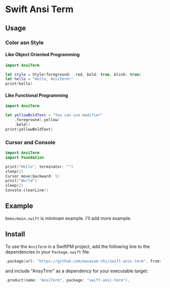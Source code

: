 # Swift Ansi Term

## Usage

### Color asn Style

#### Like Object Oriented Programming

```swift
import AnsiTerm

let style = Style(foreground: .red, bold: true, blink: true)
let hello = "Hello, AnsiTerm!"
print(hello)
```

#### Like Functional Programming

```swift
import AnsiTerm

let yellowBoldText = "You can use modifier"
	.foreground(.yellow)
	.bold()
print(yellowBoldText)
```

### Cursor and Console

```swift
import AnsiTerm
import Foundation

print("Hello", terminator: "")
sleep(2)
Cursor.move(backward: 5)
prnit("World")
sleep(2)
Console.clearLine()
```

## Example

`Demo/main.swift` is minimam example. I'll add more example.

## Install

To use the `AnsiTerm` in a SwiftPM project, add the following line to the dependencies in your `Package.swift` file:

```swift
.package(url: "https://github.com/masasam-shi/swift-ansi-term", from: "0.0.1"),
```

and include "AnsyTirm" as a dependency for your executable target:

```swift
.product(name: "AnsiTerm", package: "swift-ansi-term"),
```
